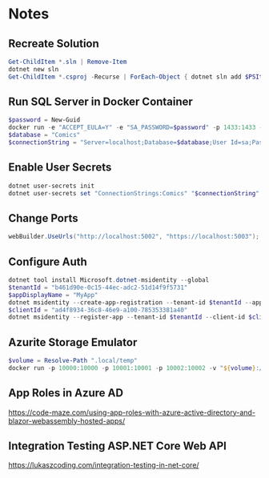 # Notes

## Recreate Solution

```powershell
Get-ChildItem *.sln | Remove-Item
dotnet new sln
Get-ChildItem *.csproj -Recurse | ForEach-Object { dotnet sln add $PSItem }
```

## Run SQL Server in Docker Container

```powershell
$password = New-Guid
docker run -e "ACCEPT_EULA=Y" -e "SA_PASSWORD=$password" -p 1433:1433 -d mcr.microsoft.com/mssql/server:2019-latest
$database = "Comics"
$connectionString = "Server=localhost;Database=$database;User Id=sa;Password=$password;Trusted_Connection=False;Encrypt=False"
```

## Enable User Secrets

```powershell
dotnet user-secrets init
dotnet user-secrets set "ConnectionStrings:Comics" "$connectionString"
```

## Change Ports

```csharp
webBuilder.UseUrls("http://localhost:5002", "https://localhost:5003");
```

## Configure Auth

```powershell
dotnet tool install Microsoft.dotnet-msidentity --global
$tenantId = "b461d90e-0c15-44ec-adc2-51d14f9f5731"
$appDisplayName = "MyApp"
dotnet msidentity --create-app-registration --tenant-id $tenantId --app-display-name $appDisplayName
$clientId = "ad4f8934-36c8-46e9-a100-785353381a40"
dotnet msidentity --register-app --tenant-id $tenantId --client-id $clientId
```

## Azurite Storage Emulator

```powershell
$volume = Resolve-Path ".local/temp"
docker run -p 10000:10000 -p 10001:10001 -p 10002:10002 -v "${volume}:/data" mcr.microsoft.com/azure-storage/azurite
```

## App Roles in Azure AD

<https://code-maze.com/using-app-roles-with-azure-active-directory-and-blazor-webassembly-hosted-apps/>

## Integration Testing ASP.NET Core Web API

<https://lukaszcoding.com/integration-testing-in-net-core/>
